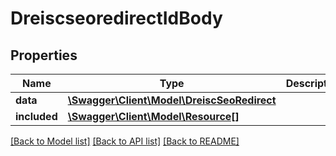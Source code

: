 # DreiscseoredirectIdBody

## Properties
Name | Type | Description | Notes
------------ | ------------- | ------------- | -------------
**data** | [**\Swagger\Client\Model\DreiscSeoRedirect**](DreiscSeoRedirect.md) |  | [optional] 
**included** | [**\Swagger\Client\Model\Resource[]**](Resource.md) |  | [optional] 

[[Back to Model list]](../../README.md#documentation-for-models) [[Back to API list]](../../README.md#documentation-for-api-endpoints) [[Back to README]](../../README.md)

